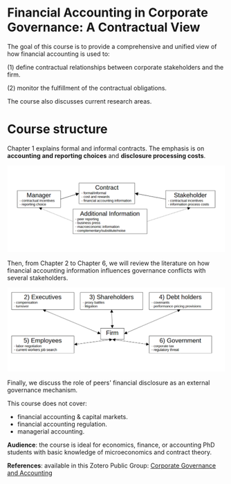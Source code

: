 # Financial Accounting in Corporate Governance: A Contractual View


The goal of this course is to provide a comprehensive and unified view of how financial accounting is used to:

(1) define contractual relationships between corporate stakeholders and the firm. 

(2) monitor the fulfillment of the contractual obligations.

The course also discusses current research areas.


# Course structure

Chapter 1 explains formal and informal contracts. The emphasis is on **accounting and reporting choices** and **disclosure processing costs**.

![alt text](img/diag_0.png) 

Then, from Chapter 2 to Chapter 6, we will review the literature on how financial accounting information influences governance conflicts with several stakeholders.

![alt text](img/diag_1.png)


Finally, we discuss the role of peers' financial disclosure as an external governance mechanism.

This course does not cover:
- financial accounting & capital markets.
- financial accounting regulation.
- managerial accounting.

**Audience**: the course is ideal for economics, finance, or accounting PhD students with basic knowledge of microeconomics and contract theory.
  
**References**: available in this Zotero Public Group: [Corporate Governance and Accounting](https://www.zotero.org/groups/5367141/accounting_governance)

